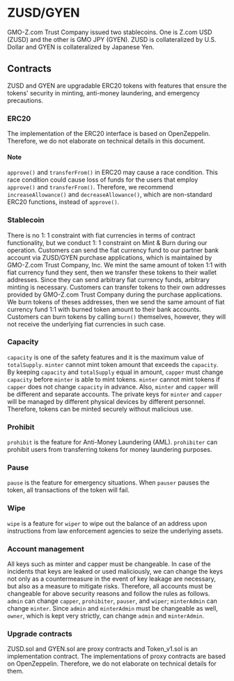 # ZUSD/GYEN
GMO-Z.com Trust Company issued two stablecoins. One is Z.com USD (ZUSD) and the other is GMO JPY (GYEN). ZUSD is collateralized by U.S. Dollar and GYEN is collateralized by Japanese Yen.

## Contracts
ZUSD and GYEN are upgradable ERC20 tokens with features that ensure the tokens' security in minting, anti-money laundering, and emergency precautions.

### ERC20
The implementation of the ERC20 interface is based on OpenZeppelin. Therefore, we do not elaborate on technical details in this document.

#### Note
`approve()` and `transferFrom()` in ERC20 may cause a race condition. This race condition could cause loss of funds for the users that employ `approve()` and `transferFrom()`. Therefore, we recommend `increaseAllowance()` and `decreaseAllowance()`, which are non-standard ERC20 functions, instead of `approve()`.

### Stablecoin
There is no 1: 1 constraint with fiat currencies in terms of contract functionality, but we conduct 1: 1 constraint on Mint & Burn during our operation.
Customers can send the fiat currency fund to our partner bank account via ZUSD/GYEN purchase applications, which is maintained by GMO-Z.com Trust Company, Inc. We mint the same amount of token 1:1 with fiat currency fund they sent, then we transfer these tokens to their wallet addresses. Since they can send arbitrary fiat currency funds, arbitrary minting is necessary.
Customers can transfer tokens to their own addresses provided by GMO-Z.com Trust Company during the purchase applications. We burn tokens of theses addresses, then we send the same amount of fiat currency fund 1:1 with burned token amount to their bank accounts. Customers can burn tokens by calling `burn()` themselves, however, they will not receive the underlying fiat currencies in such case.

### Capacity
`capacity` is one of the safety features and it is the maximum value of `totalSupply`. `minter` cannot mint token amount that exceeds the `capacity`. By keeping `capacity` and `totalSupply` equal in amount, `capper` must change `capacity` before `minter` is able to mint tokens. `minter` cannot mint tokens if `capper` does not change `capacity` in advance. Also, `minter` and `capper` will be different and separate accounts. The private keys for `minter` and `capper` will be managed by different physical devices by different personnel. Therefore, tokens can be minted securely without malicious use.

### Prohibit
`prohibit` is the feature for Anti-Money Laundering (AML). `prohibiter` can prohibit users from transferring tokens for money laundering purposes.

### Pause
`pause` is the feature for emergency situations. When `pauser` pauses the token, all transactions of the token will fail.

### Wipe
`wipe` is a feature for `wiper` to wipe out the balance of an address upon instructions from law enforcement agencies to seize the underlying assets.

### Account management
All keys such as minter and capper must be changeable. In case of the incidents that keys are leaked or used maliciously, we can change the keys not only as a countermeasure in the event of key leakage are necessary, but also as a measure to mitigate risks. Therefore, all accounts must be changeable for above security reasons and follow the rules as follows. `admin` can change `capper`, `prohibiter`, `pauser`, and `wiper`; `minterAdmin` can change `minter`. Since `admin` and `minterAdmin` must be changeable as well, `owner`, which is kept very strictly, can change `admin` and `minterAdmin`.

### Upgrade contracts
ZUSD.sol and GYEN.sol are proxy contracts and Token_v1.sol is an implementation contract. The implementations of proxy contracts are based on OpenZeppelin. Therefore, we do not elaborate on technical details for them.